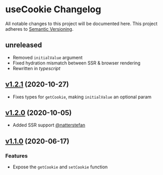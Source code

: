 # useCookie Changelog

All notable changes to this project will be documented here. This project
adheres to [Semantic Versioning](http://semver.org/spec/v2.0.0.html).

## unreleased

- Removed `initialValue` argument
- Fixed hydration mismatch between SSR & browser rendering
- Rewritten in *typescript*

## [v1.2.1](https://github.com/tylerwolff/useCookie/releases/tag/v1.2.1) (2020-10-27)

- Fixes types for `getCookie`, making `initialValue` an optional param

## [v1.2.0](https://github.com/tylerwolff/useCookie/releases/tag/v1.2.0) (2020-10-05)

- Added SSR support [@natterstefan](https://github.com/natterstefan)

## [v1.1.0](https://github.com/tylerwolff/useCookie/compare/7273486214108568046772a6f7c3dc855609d2bd...24ec23bb2f92d3fe3b124cddba49213232583a84) (2020-06-17)

### Features

- Expose the `getCookie` and `setCookie` function
